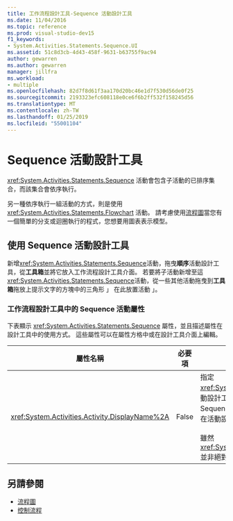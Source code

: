 ```yaml
---
title: 工作流程設計工具-Sequence 活動設計工具
ms.date: 11/04/2016
ms.topic: reference
ms.prod: visual-studio-dev15
f1_keywords:
- System.Activities.Statements.Sequence.UI
ms.assetid: 51c8d3cb-4d43-458f-9631-b63755f9ac94
author: gewarren
ms.author: gewarren
manager: jillfra
ms.workload:
- multiple
ms.openlocfilehash: 82d7f8d61f3aa170d20bc46e1d7f530d56de0f25
ms.sourcegitcommit: 2193323efc608118e0ce6f6b2ff532f158245d56
ms.translationtype: MT
ms.contentlocale: zh-TW
ms.lasthandoff: 01/25/2019
ms.locfileid: "55001104"
---
```

# <a name="sequence-activity-designer"></a>Sequence 活動設計工具

<xref:System.Activities.Statements.Sequence> 活動會包含子活動的已排序集合，而該集合會依序執行。

另一種依序執行一組活動的方式，則是使用 <xref:System.Activities.Statements.Flowchart> 活動。 請考慮使用[流程圖](../workflow-designer/flowchart-activity-designer.md)當您有一個簡單的分支或迴圈執行的程式，您想要用圖表表示模型。

## <a name="using-the-sequence-activity-designer"></a>使用 Sequence 活動設計工具

新增<xref:System.Activities.Statements.Sequence>活動，拖曳**順序**活動設計工具，從**工具箱**並將它放入工作流程設計工具介面。 若要將子活動新增至這<xref:System.Activities.Statements.Sequence>活動，從一些其他活動拖曳到**工具箱**拖放上提示文字的方塊中的三角形 」 在此放置活動 」。

### <a name="sequence-activity-properties-in-the-workflow-designer"></a>工作流程設計工具中的 Sequence 活動屬性

下表顯示 <xref:System.Activities.Statements.Sequence> 屬性，並且描述屬性在設計工具中的使用方式。 這些屬性可以在屬性方格中或在設計工具介面上編輯。

|屬性名稱|必要項|使用方式|
|-|--------------|-|
|<xref:System.Activities.Activity.DisplayName%2A>|False|指定 <xref:System.Activities.Statements.Sequence> 活動設計工具在標頭中的易記名稱。 預設值為 Sequence。 此值可在屬性方格中編輯，或是直接在活動設計工具的標頭上編輯。<br /><br /> 雖然 <xref:System.Activities.Activity.DisplayName%2A> 並非絕對必要，但建議您盡量使用。|

## <a name="see-also"></a>另請參閱

- [流程圖](../workflow-designer/flowchart-activity-designer.md)
- [控制流程](../workflow-designer/control-flow-activity-designers.md)